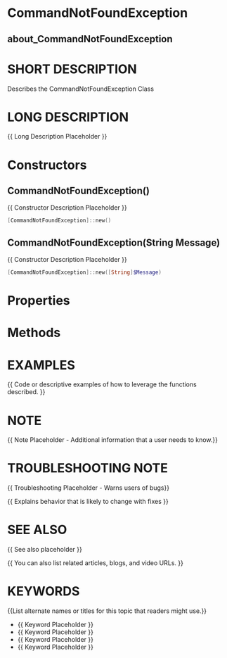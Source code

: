# CommandNotFoundException
## about_CommandNotFoundException

# SHORT DESCRIPTION
Describes the CommandNotFoundException Class

# LONG DESCRIPTION
{{ Long Description Placeholder }}


# Constructors
## CommandNotFoundException()
{{ Constructor Description Placeholder }}

```powershell
[CommandNotFoundException]::new()
```

## CommandNotFoundException(String Message)
{{ Constructor Description Placeholder }}

```powershell
[CommandNotFoundException]::new([String]$Message)
```


# Properties

# Methods

# EXAMPLES
{{ Code or descriptive examples of how to leverage the functions described. }}

# NOTE
{{ Note Placeholder - Additional information that a user needs to know.}}

# TROUBLESHOOTING NOTE
{{ Troubleshooting Placeholder - Warns users of bugs}}

{{ Explains behavior that is likely to change with fixes }}

# SEE ALSO
{{ See also placeholder }}

{{ You can also list related articles, blogs, and video URLs. }}

# KEYWORDS
{{List alternate names or titles for this topic that readers might use.}}

- {{ Keyword Placeholder }}
- {{ Keyword Placeholder }}
- {{ Keyword Placeholder }}
- {{ Keyword Placeholder }}    


